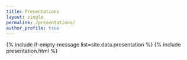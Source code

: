 ```yaml
---
title: Presentations
layout: single
permalink: /presentations/
author_profile: true
---
```


{% include if-empty-message list=site.data.presentation %}
{% include presentation.html %}
